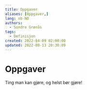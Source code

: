 ```yaml
---
title: Oppgaver
aliases: [Oppgaver,]
lang: nb-NO
authors:
  - Sondre Grønås
tags:
  - Definisjon
created: 2022-04-09 02:00:00
updated: 2022-08-13 20:30:09
---
```

# Oppgaver
Ting man kan gjøre, og helst bør gjøre!
